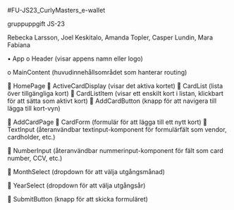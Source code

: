 #FU-JS23_CurlyMasters_e-wallet

gruppuppgift JS-23

Rebecka Larsson, Joel Keskitalo, Amanda Topler, Casper Lundin, Mara Fabiana



•	App
o	Header (visar appens namn eller logo)

o	MainContent (huvudinnehållsområdet som hanterar routing)

	HomePage
	ActiveCardDisplay (visar det aktiva kortet)
	CardList (lista över tillgängliga kort)
	CardListItem (visar ett enskilt kort i listan, klickbart för att sätta som aktivt kort)
	AddCardButton (knapp för att navigera till lägga till kort-vyn)

	AddCardPage
	CardForm (formulär för att lägga till ett nytt kort)
	TextInput (återanvändbar textinput-komponent för formulärfält som vendor, cardholder, etc.)

	NumberInput (återanvändbar nummerinput-komponent för fält som card number, CCV, etc.)

	MonthSelect (dropdown för att välja utgångsmånad)

	YearSelect (dropdown för att välja utgångsår)

	SubmitButton (knapp för att skicka formuläret)


